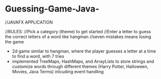 # Guessing-Game-Java-

//JAVAFX APPLICATION

//RULES:
//Pick a category (theme) to get started
//Enter a letter to guess the correct letters of a word like hangman
//seven mistakes means losing the game

* 2d game similar to hangman, where the player guesses a letter at a time to find a word, with 7 tries
* implemented TreeMaps, HashMaps, and ArrayLists to store strings and customize words through different themes (Harry Potter, Halloween, Movies, Java Terms) inlcuding event handling
